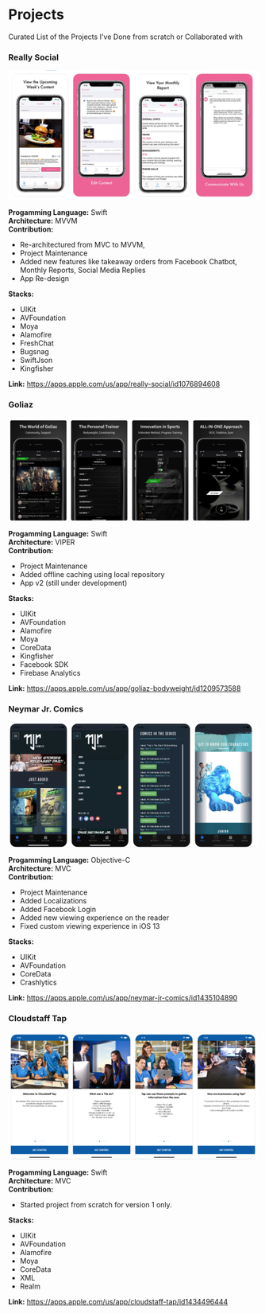 # Projects
Curated List of the Projects I've Done from scratch or Collaborated with

### Really Social
![ReallySocial](https://github.com/jhadejhade/projects/blob/master/ReallySocial.png)

**Progamming Language:** Swift \
**Architecture:** MVVM \
**Contribution:**
 - Re-architectured from MVC to MVVM, 
 - Project Maintenance
 - Added new features like takeaway orders from Facebook Chatbot, Monthly Reports, Social Media Replies
 - App Re-design
 
**Stacks:**
 - UIKit
 - AVFoundation
 - Moya
 - Alamofire
 - FreshChat
 - Bugsnag
 - SwiftJson
 - Kingfisher


**Link:** https://apps.apple.com/us/app/really-social/id1076894608

### Goliaz
![ReallySocial](https://github.com/jhadejhade/projects/blob/master/Goliaz.png)

**Progamming Language:** Swift \
**Architecture:** VIPER \
**Contribution:**
 - Project Maintenance
 - Added offline caching using local repository
 - App v2 (still under development)
 
**Stacks:**
 - UIKit
 - AVFoundation
 - Alamofire
 - Moya
 - CoreData
 - Kingfisher
 - Facebook SDK
 - Firebase Analytics

**Link:** https://apps.apple.com/us/app/goliaz-bodyweight/id1209573588

### Neymar Jr. Comics
![ReallySocial](https://github.com/jhadejhade/projects/blob/master/Neymar.png)

**Progamming Language:** Objective-C \
**Architecture:** MVC \
**Contribution:**
 - Project Maintenance
 - Added Localizations
 - Added Facebook Login
 - Added new viewing experience on the reader
 - Fixed custom viewing experience in iOS 13
 
**Stacks:**
 - UIKit
 - AVFoundation
 - CoreData
 - Crashlytics

**Link:** https://apps.apple.com/us/app/neymar-jr-comics/id1435104890

### Cloudstaff Tap
![ReallySocial](https://github.com/jhadejhade/projects/blob/master/Cloudstaff.png)

**Progamming Language:** Swift \
**Architecture:** MVC \
**Contribution:**
 - Started project from scratch for version 1 only.
 
**Stacks:**
 - UIKit
 - AVFoundation
 - Alamofire
 - Moya
 - CoreData
 - XML
 - Realm

**Link:** https://apps.apple.com/us/app/cloudstaff-tap/id1434496444
